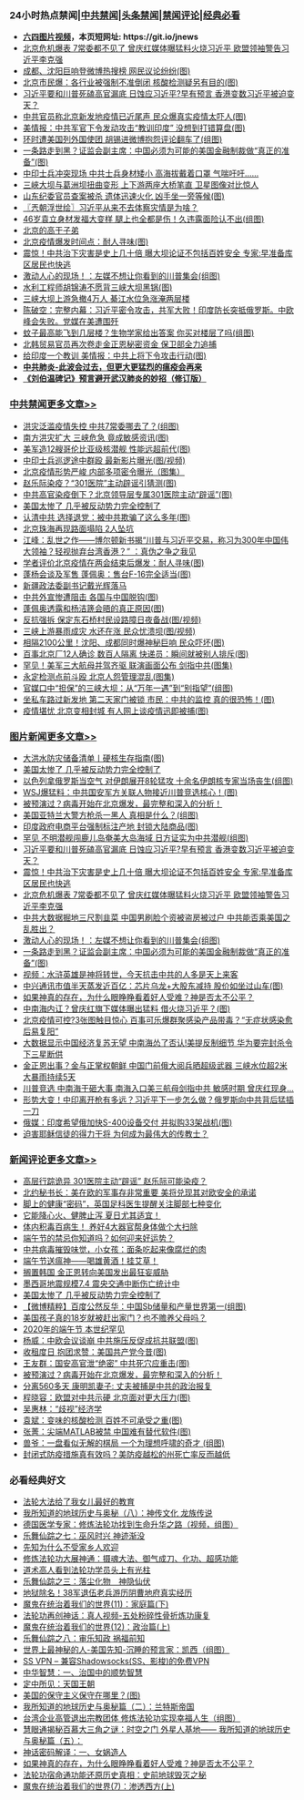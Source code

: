 <div id="tt">
<h3>24小时热点禁闻|<a href="#%E4%B8%AD%E5%85%B1%E7%A6%81%E9%97%BB%E6%9B%B4%E5%A4%9A%E6%96%87%E7%AB%A0">中共禁闻</a>|<a href="#%E5%9B%BE%E7%89%87%E6%96%B0%E9%97%BB%E6%9B%B4%E5%A4%9A%E6%96%87%E7%AB%A0">头条禁闻</a>|<a href="#%E6%96%B0%E9%97%BB%E8%AF%84%E8%AE%BA%E6%9B%B4%E5%A4%9A%E6%96%87%E7%AB%A0">禁闻评论|<a href="#%E5%BF%85%E7%9C%8B%E7%BB%8F%E5%85%B8%E5%A5%BD%E6%96%87">经典必看</a></h3>
<ul>
<li><b><a href="http://d1.bdrive.tk/64.mp4" target="_blank">六四图片视频</a>，本页短网址: https://git.io/jnews</b></li>
<li><a href="https://github.com/fqnews/bnews/blob/master/topimagenews/20200623/1349276.md">北京危机爆表 7常委都不见了 曾庆红媒体曝猛料火烧习近平 欧盟领袖警告习近平李克强</a></li>
<li><a href="https://github.com/fqnews/bnews/blob/master/cbnews/20200623/1349252.md">成都、沈阳巨响登微博热搜榜 网民议论纷纷(图)</a></li>
<li><a href="https://github.com/fqnews/bnews/blob/master/cbnews/20200623/1349377.md">北京市民爆：各行业被强制不准倒闭 核酸检测疑另有目的(图)</a></li>
<li><a href="https://github.com/fqnews/bnews/blob/master/topimagenews/20200623/1349381.md">习近平要和川普死磕高官漏底 日蚀应习近平?早有预言 香港变数习近平被迫变天？</a></li>
<li><a href="https://github.com/fqnews/bnews/blob/master/cbnews/20200623/1349349.md">中共官员称北京新发地疫情已近尾声 民众爆真实疫情太吓人(图)</a></li>
<li><a href="https://github.com/fqnews/bnews/blob/master/cbnews/20200623/1349230.md">美情报：中共军官下令发动攻击“教训印度” 没想到打错算盘(图)</a></li>
<li><a href="https://github.com/fqnews/bnews/blob/master/cbnews/20200623/1349277.md">环时遭美国列外国使团 胡锡进微博抱怨评论翻车了(组图)</a></li>
<li><a href="https://github.com/fqnews/bnews/blob/master/topimagenews/20200623/1349250.md">一条路走到黑？证监会副主席：中国必须为可能的美国金融制裁做“真正的准备”(图)</a></li>
<li><a href="https://github.com/fqnews/bnews/blob/master/comments/20200624/1349540.md">中印士兵冲突现场 中共士兵身材矮小 高海拔戴着口罩 气喘吁吁……</a></li>
<li><a href="https://github.com/fqnews/bnews/blob/master/comments/20200624/1349541.md">三峽大坝与葛洲坝扭曲变形 上下游两座大桥笔直 卫星图像对比惊人</a></li>
<li><a href="https://github.com/fqnews/bnews/blob/master/cbnews/20200623/1349273.md">山东纪委官员查案被杀 遗体迅速火化 凶手坐一旁等候(图)</a></li>
<li><a href="https://github.com/fqnews/bnews/blob/master/ssgc/20200624/1349498.md">〖兲朝浮世绘〗习近平从来不去体察灾情是为啥？</a></li>
<li><a href="https://github.com/fqnews/bnews/blob/master/yule/20200624/1349443.md">46岁袁立身材发福大变样 腿上也全都是伤！久违露面险认不出(组图)</a></li>
<li><a href="https://github.com/fqnews/bnews/blob/master/lishi/20200624/1349533.md">北京的高干子弟</a></li>
<li><a href="https://github.com/fqnews/bnews/blob/master/cbnews/20200623/1349251.md">北京疫情爆发时间点：耐人寻味(图)</a></li>
<li><a href="https://github.com/fqnews/bnews/blob/master/topimagenews/20200623/1349354.md">震惊！中共治下灾害是史上几十倍 曝大坝论证不包括百姓安全 专家:早准备库区居民也快逃</a></li>
<li><a href="https://github.com/fqnews/bnews/blob/master/topimagenews/20200623/1349264.md">激动人心的现场！：左媒不想让你看到的川普集会(组图)</a></li>
<li><a href="https://github.com/fqnews/bnews/blob/master/cbnews/20200623/1349243.md">水利工程师胡锦涛不愿背三峡大坝黑锅(图)</a></li>
<li><a href="https://github.com/fqnews/bnews/blob/master/cbnews/20200623/1349208.md">三峡大坝上游急撤4万人 綦江水位急涨淹两层楼</a></li>
<li><a href="https://github.com/fqnews/bnews/blob/master/cbnews/20200624/1349523.md">陈破空：完整内幕：习近平密令攻击，共军大败！印度防长突抵俄罗斯。中欧峰会失败。党媒在美遭围歼 </a></li>
<li><a href="https://github.com/fqnews/bnews/blob/master/lifebaike/20200623/1349271.md">蚊子最高能飞到几层楼？生物学家给出答案 你买对楼层了吗(组图)</a></li>
<li><a href="https://github.com/fqnews/bnews/blob/master/worldnews/20200624/1349514.md">北韩贸易官员再次卷走金正恩秘密资金 保卫部全力追捕</a></li>
<li><a href="https://github.com/fqnews/bnews/blob/master/cbnews/20200623/1349244.md">给印度一个教训 美情报：中共上将下令攻击行动(图)</a></li>
<li><b><a href="https://github.com/fqnews/bnews/blob/master/comments/20200211/1275071.md" target="_blank">中共肺炎-此波会过去，但更大更猛烈的瘟疫会再来</a></b></li>
<li><b><a href="https://github.com/fqnews/bnews/blob/master/comments/20200207/1272816.md" target="_blank">《刘伯温碑记》预言避开武汉肺炎的妙招（修订版）</a></b></li>
</ul>
</div>

<div class="catlist">
<h3><a href="https://github.com/fqnews/bnews/blob/master/cbnews/" target="_blank">中共禁闻</a><span><a href="https://github.com/fqnews/bnews/blob/master/cbnews/" target="_blank" rel="nofollow">更多文章>></a></span></h3>
<ul>
<li><a href="https://github.com/fqnews/bnews/blob/master/cbnews/20200624/1349772.md" target="_blank">洪灾泛滥疫情失控 中共7常委哪去了？(组图)</a></li>
<li><a href="https://github.com/fqnews/bnews/blob/master/cbnews/20200624/1349771.md" target="_blank">南方洪灾扩大 三峡危急 竟成敏感资讯(图)</a></li>
<li><a href="https://github.com/fqnews/bnews/blob/master/cbnews/20200624/1349759.md" target="_blank">美军造12艘哥伦比亚级核潜舰 性能远超前代(图)</a></li>
<li><a href="https://github.com/fqnews/bnews/blob/master/cbnews/20200624/1349758.md" target="_blank">中印士兵巡逻途中群殴 最新影片曝光(图/视频)</a></li>
<li><a href="https://github.com/fqnews/bnews/blob/master/cbnews/20200624/1349757.md" target="_blank">北京疫情形势严峻 内部多项密令曝光（图集）</a></li>
<li><a href="https://github.com/fqnews/bnews/blob/master/cbnews/20200624/1349749.md" target="_blank">赵乐际染疫？“301医院”主动辟谣引猜测(图)</a></li>
<li><a href="https://github.com/fqnews/bnews/blob/master/cbnews/20200624/1349748.md" target="_blank">中共高官染疫倒下？北京领导层专属301医院主动“辟谣”(图)</a></li>
<li><a href="https://github.com/fqnews/bnews/blob/master/comments/20200624/1349702.md" target="_blank">美国太惨了 几乎被反动势力完全控制了</a></li>
<li><a href="https://github.com/fqnews/bnews/blob/master/cbnews/20200624/1349708.md" target="_blank">认清中共 选择退党：被中共欺骗了这么多年(图)</a></li>
<li><a href="https://github.com/fqnews/bnews/blob/master/cbnews/20200624/1349707.md" target="_blank">北京珠海再现路面塌陷 2人坠坑</a></li>
<li><a href="https://github.com/fqnews/bnews/blob/master/cbnews/20200624/1349704.md" target="_blank">江峰：乱世之作——博尔顿新书揭“川普与习近平交易，称习为300年中国伟大领袖？轻视抛弃台湾香港？” ：真伪之争之我见</a></li>
<li><a href="https://github.com/fqnews/bnews/blob/master/cbnews/20200624/1349698.md" target="_blank">学者评价北京疫情在两会结束后爆发：耐人寻味(图)</a></li>
<li><a href="https://github.com/fqnews/bnews/blob/master/cbnews/20200624/1349690.md" target="_blank">蓬杨会谈及军售 蓬佩奥：售台F-16完全适当(图)</a></li>
<li><a href="https://github.com/fqnews/bnews/blob/master/cbnews/20200624/1349689.md" target="_blank">新疆政法委副书记戴光辉落马</a></li>
<li><a href="https://github.com/fqnews/bnews/blob/master/cbnews/20200624/1349688.md" target="_blank">中共外宣惨遭阻击 各国与中国脱钩(图)</a></li>
<li><a href="https://github.com/fqnews/bnews/blob/master/cbnews/20200624/1349671.md" target="_blank">蓬佩奥透露和杨洁篪会晤的真正原因(图)</a></li>
<li><a href="https://github.com/fqnews/bnews/blob/master/cbnews/20200624/1349663.md" target="_blank">反抗强拆 保定东石桥村民设路障日夜备战(图/视频)</a></li>
<li><a href="https://github.com/fqnews/bnews/blob/master/cbnews/20200624/1349662.md" target="_blank">三峡上游暴雨成灾 水还在涨 民众忧溃坝(图/视频)</a></li>
<li><a href="https://github.com/fqnews/bnews/blob/master/cbnews/20200624/1349661.md" target="_blank">相隔2100公里！沈阳、成都同时爆神秘巨响 民众吓坏(图)</a></li>
<li><a href="https://github.com/fqnews/bnews/blob/master/cbnews/20200624/1349660.md" target="_blank">百事北京厂12人确诊 数百人隔离 快递员：瞬间就被别人排斥(图)</a></li>
<li><a href="https://github.com/fqnews/bnews/blob/master/cbnews/20200624/1349643.md" target="_blank">罕见！美军三大航母并驾齐驱 联演画面公布 剑指中共(图集)</a></li>
<li><a href="https://github.com/fqnews/bnews/blob/master/cbnews/20200624/1349642.md" target="_blank">永定检测点前斗殴 北京人怨管理混乱(图集)</a></li>
<li><a href="https://github.com/fqnews/bnews/blob/master/cbnews/20200624/1349641.md" target="_blank">官媒口中“担保”的三峡大坝：从“万年一遇”到“别指望”(组图)</a></li>
<li><a href="https://github.com/fqnews/bnews/blob/master/cbnews/20200624/1349640.md" target="_blank">坐私车路过新发地 第二天家门被锁 市民：中共的监控 真的很恐怖！(图)</a></li>
<li><a href="https://github.com/fqnews/bnews/blob/master/cbnews/20200624/1349632.md" target="_blank">疫情堪忧 北京变相封城 有人网上谈疫情迅即被捕(图)</a></li>

</ul>
</div>
<div class="catlist">
<h3><a href="https://github.com/fqnews/bnews/blob/master/topimagenews/" target="_blank">图片新闻</a><span><a href="https://github.com/fqnews/bnews/blob/master/topimagenews/" target="_blank" rel="nofollow">更多文章>></a></span></h3>
<ul>
<li><a href="https://github.com/fqnews/bnews/blob/master/topimagenews/20200624/1349756.md" target="_blank">大洪水防灾储备清单丨硬核生存指南(图)</a></li>
<li><a href="https://github.com/fqnews/bnews/blob/master/comments/20200624/1349702.md" target="_blank">美国太惨了 几乎被反动势力完全控制了</a></li>
<li><a href="https://github.com/fqnews/bnews/blob/master/topimagenews/20200624/1349697.md" target="_blank">以色列拿俄罗斯当空气 对伊朗展开8轮猛攻 十余名伊朗核专家当场丧生(组图)</a></li>
<li><a href="https://github.com/fqnews/bnews/blob/master/topimagenews/20200624/1349629.md" target="_blank">WSJ爆猛料：中共国安军方关联人物接近川普竞选核心！(图)</a></li>
<li><a href="https://github.com/fqnews/bnews/blob/master/comments/20200624/1349458.md" target="_blank">被预演过？病毒开始在北京爆发，最完整和深入的分析！</a></li>
<li><a href="https://github.com/fqnews/bnews/blob/master/topimagenews/20200624/1349572.md" target="_blank">美国亚特兰大警方枪杀一黑人 真相是什么？(组图)</a></li>
<li><a href="https://github.com/fqnews/bnews/blob/master/topimagenews/20200624/1349456.md" target="_blank">印度政府电商平台强制标注产地 封锁大陆商品(图)</a></li>
<li><a href="https://github.com/fqnews/bnews/blob/master/topimagenews/20200624/1349424.md" target="_blank">罕见 不明潜舰闯鹿儿岛奄美大岛海域 日方证实为中共潜舰(组图)</a></li>
<li><a href="https://github.com/fqnews/bnews/blob/master/topimagenews/20200623/1349381.md" target="_blank">习近平要和川普死磕高官漏底 日蚀应习近平?早有预言 香港变数习近平被迫变天？</a></li>
<li><a href="https://github.com/fqnews/bnews/blob/master/topimagenews/20200623/1349354.md" target="_blank">震惊！中共治下灾害是史上几十倍 曝大坝论证不包括百姓安全 专家:早准备库区居民也快逃</a></li>
<li><a href="https://github.com/fqnews/bnews/blob/master/topimagenews/20200623/1349276.md" target="_blank">北京危机爆表 7常委都不见了 曾庆红媒体曝猛料火烧习近平 欧盟领袖警告习近平李克强</a></li>
<li><a href="https://github.com/fqnews/bnews/blob/master/topimagenews/20200623/1349265.md" target="_blank">中共大数据掘地三尺割韭菜 中国男刷脸个资被盗房被过户 中共能否乘美国之乱胜出？</a></li>
<li><a href="https://github.com/fqnews/bnews/blob/master/topimagenews/20200623/1349264.md" target="_blank">激动人心的现场！：左媒不想让你看到的川普集会(组图)</a></li>
<li><a href="https://github.com/fqnews/bnews/blob/master/topimagenews/20200623/1349250.md" target="_blank">一条路走到黑？证监会副主席：中国必须为可能的美国金融制裁做“真正的准备”(图)</a></li>
<li><a href="https://github.com/fqnews/bnews/blob/master/comments/20200623/1273653.md" target="_blank">视频：水浒英雄是神将转世，今天抗击中共的人多是天上来客</a></li>
<li><a href="https://github.com/fqnews/bnews/blob/master/topimagenews/20200623/1349209.md" target="_blank">中兴通讯市值半天蒸发近百亿：芯片乌龙+大股东减持 股价如坐过山车(图)</a></li>
<li><a href="https://github.com/fqnews/bnews/blob/master/comments/20200623/1346844.md" target="_blank">如果神真的存在，为什么眼睁睁看着好人受难？神是否太不公平？</a></li>
<li><a href="https://github.com/fqnews/bnews/blob/master/topimagenews/20200623/1349055.md" target="_blank">中南海内讧？曾庆红旗下媒体曝出猛料 借火烧习近平？(图)</a></li>
<li><a href="https://github.com/fqnews/bnews/blob/master/topimagenews/20200622/1348866.md" target="_blank">北京疫情可控?3张图触目惊心 百事可乐爆群聚感染产品带毒？“无症状感染愈后易复阳”</a></li>
<li><a href="https://github.com/fqnews/bnews/blob/master/topimagenews/20200622/1348792.md" target="_blank">大数据显示中国经济复苏无望 中南海怂了否认!美提反制细节 华为要完封杀令下三星断供</a></li>
<li><a href="https://github.com/fqnews/bnews/blob/master/topimagenews/20200622/1348785.md" target="_blank">金正恩出事？金与正掌权朝鲜 中国门前俄大阅兵晒超级武器 三峡水位超2米 大暴雨持续5天</a></li>
<li><a href="https://github.com/fqnews/bnews/blob/master/topimagenews/20200622/1348754.md" target="_blank">川普竞选 中南海干砸大事 南海入口美三航母剑指中共 敏感时期 曾庆红现身&#8230;</a></li>
<li><a href="https://github.com/fqnews/bnews/blob/master/topimagenews/20200622/1348732.md" target="_blank">形势大变！中印离开枪有多远？习近平下一步怎么做？俄罗斯向中共背后猛插一刀</a></li>
<li><a href="https://github.com/fqnews/bnews/blob/master/topimagenews/20200622/1348717.md" target="_blank">俄媒：印度希望俄加快S-400设备交付 并拟购33架战机(图)</a></li>
<li><a href="https://github.com/fqnews/bnews/blob/master/comments/20200622/1346846.md" target="_blank">迫害耶稣信徒的得力干将  为何成为最伟大的传教士？</a></li>

</ul>
</div>
<div class="catlist">
<h3><a href="https://github.com/fqnews/bnews/blob/master/comments/" target="_blank">新闻评论</a><span><a href="https://github.com/fqnews/bnews/blob/master/comments/" target="_blank" rel="nofollow">更多文章>></a></span></h3>
<ul>
<li><a href="https://github.com/fqnews/bnews/blob/master/comments/20200624/1349775.md" target="_blank">高层行踪诡异 301医院主动“辟谣” 赵乐际可能染疫？</a></li>
<li><a href="https://github.com/fqnews/bnews/blob/master/comments/20200624/1349768.md" target="_blank">北约秘书长：美在欧的军事存非常重要  美将兑现其对欧安全的承诺</a></li>
<li><a href="https://github.com/fqnews/bnews/blob/master/comments/20200624/1349767.md" target="_blank">脚上的健康“密码”，英国足科医生提醒关注脚部七种变化</a></li>
<li><a href="https://github.com/fqnews/bnews/blob/master/comments/20200624/1349766.md" target="_blank">它能降心火、健脾止泻  夏日尤其适宜！</a></li>
<li><a href="https://github.com/fqnews/bnews/blob/master/comments/20200624/1349765.md" target="_blank">体内积毒百病生！ 养好4大器官帮身体做个大扫除</a></li>
<li><a href="https://github.com/fqnews/bnews/blob/master/comments/20200624/1349764.md" target="_blank">端午节的禁忌你知道吗？如何迎来好运势？</a></li>
<li><a href="https://github.com/fqnews/bnews/blob/master/comments/20200624/1349763.md" target="_blank">中共病毒摧毁味觉，小女孩：面条吃起来像腐烂的肉</a></li>
<li><a href="https://github.com/fqnews/bnews/blob/master/comments/20200624/1349762.md" target="_blank">端午节送瘟神——喝雄黄酒！挂艾草！</a></li>
<li><a href="https://github.com/fqnews/bnews/blob/master/comments/20200624/1349724.md" target="_blank">搁置韩国 金正恩转向美国发出最狂妄威胁</a></li>
<li><a href="https://github.com/fqnews/bnews/blob/master/comments/20200624/1349723.md" target="_blank">墨西哥地震规模7.4  震央交通中断伤亡统计中</a></li>
<li><a href="https://github.com/fqnews/bnews/blob/master/comments/20200624/1349702.md" target="_blank">美国太惨了 几乎被反动势力完全控制了</a></li>
<li><a href="https://github.com/fqnews/bnews/blob/master/comments/20200624/1349699.md" target="_blank">【微博精粹】百度公然反华：中国Sb储量和产量世界第一(组图)</a></li>
<li><a href="https://github.com/fqnews/bnews/blob/master/comments/20200624/1349677.md" target="_blank">美国孩子真的18岁就被赶出家门？也不赡养父母吗？</a></li>
<li><a href="https://github.com/fqnews/bnews/blob/master/comments/20200624/1349666.md" target="_blank">2020年的端午节  本世纪罕见</a></li>
<li><a href="https://github.com/fqnews/bnews/blob/master/comments/20200624/1349651.md" target="_blank">杨威：中欧会议谈崩 中共施压反促成抗共联盟(图)</a></li>
<li><a href="https://github.com/fqnews/bnews/blob/master/comments/20200624/1349647.md" target="_blank">收租度日 抱团求赞：美国共产党今昔(图)</a></li>
<li><a href="https://github.com/fqnews/bnews/blob/master/comments/20200624/1349634.md" target="_blank">王友群：国安高官泄“绝密” 中共死穴应重击(图)</a></li>
<li><a href="https://github.com/fqnews/bnews/blob/master/comments/20200624/1349458.md" target="_blank">被预演过？病毒开始在北京爆发，最完整和深入的分析！</a></li>
<li><a href="https://github.com/fqnews/bnews/blob/master/comments/20200624/1349628.md" target="_blank">分离560多天 康明凯妻子: 丈夫被捕是中共的政治报复</a></li>
<li><a href="https://github.com/fqnews/bnews/blob/master/comments/20200624/1349619.md" target="_blank">程晓容：欧盟对中共示硬 北京面对更大压力(图)</a></li>
<li><a href="https://github.com/fqnews/bnews/blob/master/comments/20200624/1349618.md" target="_blank">吴惠林：“歧视”经济学</a></li>
<li><a href="https://github.com/fqnews/bnews/blob/master/comments/20200624/1349617.md" target="_blank">袁斌：变味的核酸检测 百姓不可承受之重(图)</a></li>
<li><a href="https://github.com/fqnews/bnews/blob/master/comments/20200624/1349616.md" target="_blank">张菁：尖端MATLAB被禁 中国难有替代软件(图)</a></li>
<li><a href="https://github.com/fqnews/bnews/blob/master/comments/20200624/1349615.md" target="_blank">兽爷：一盘看似无解的棋局 一个为理想呼啸的奇才 (组图)</a></li>
<li><a href="https://github.com/fqnews/bnews/blob/master/comments/20200624/1349595.md" target="_blank">封闭式防疫措施真有效吗？美防疫越松的州死亡率反而越低</a></li>

</ul>
</div>

<div class="catlist">
<h3>必看经典好文</h3>
<ul>
<li><a href="https://github.com/fqnews/bnews/blob/master/cbnews/20200516/1329218.md" target="_blank">法轮大法给了我女儿最好的教育</a></li>
<li><a href="https://github.com/fqnews/bnews/blob/master/topimagenews/20180225/905380.md" target="_blank">我所知道的地球历史与奥秘（八）：神传文化 龙族传说</a></li>
<li><a href="https://github.com/fqnews/bnews/blob/master/comments/20200607/783186.md" target="_blank">德国医学专家：修炼法轮功找到生命升华之路（视频，组图）</a></li>
<li><a href="https://github.com/fqnews/bnews/blob/master/tculture/20190101/792550.md" target="_blank">乐舞仙踪之七：巫风时兴 神迹渐没</a></li>
<li><a href="https://github.com/fqnews/bnews/blob/master/comments/20200620/1346848.md" target="_blank">先知为什么不受家乡人欢迎</a></li>
<li><a href="https://github.com/fqnews/bnews/blob/master/comments/20191203/1234383.md" target="_blank">修炼法轮功大展神通：摄魂大法、御气成刀、化功、超感功能</a></li>
<li><a href="https://github.com/fqnews/bnews/blob/master/comments/20200227/1284657.md" target="_blank">道术高人看到法轮功学员头上有光柱</a></li>
<li><a href="https://github.com/fqnews/bnews/blob/master/tculture/20190101/1056889.md" target="_blank">乐舞仙踪之三：落尘化物　神隐仙伏</a></li>
<li><a href="https://github.com/fqnews/bnews/blob/master/cbnews/20200531/1337381.md" target="_blank">地狱除名！38军退伍老兵游历阴曹地府真实经历</a></li>
<li><a href="https://github.com/fqnews/bnews/blob/master/topimagenews/20180530/950691.md" target="_blank">魔鬼在统治着我们的世界(11)：家庭篇(下)</a></li>
<li><a href="https://github.com/fqnews/bnews/blob/master/comments/20190516/1128964.md" target="_blank">法轮功再创神话：真人视频-五处粉碎性骨折炼功康复</a></li>
<li><a href="https://github.com/fqnews/bnews/blob/master/topimagenews/20180601/951286.md" target="_blank">魔鬼在统治着我们的世界(12)：政治篇(上)</a></li>
<li><a href="https://github.com/fqnews/bnews/blob/master/tculture/20170717/792953.md" target="_blank">乐舞仙踪之八：审乐知政 祸福前知</a></li>
<li><a href="https://github.com/fqnews/bnews/blob/master/comments/20200605/783244.md" target="_blank">世界上最神秘的人-美国先知-沉睡的预言家：凯西（组图）</a></li>
<li><a href="https://github.com/fqnews/bnews/blob/master/comments/20191231/1250654.md" target="_blank">SS VPN &#8211; 兼容Shadowsocks(SS、影梭)的免费VPN</a></li>
<li><a href="https://github.com/fqnews/bnews/blob/master/comments/20200605/1340202.md" target="_blank">中华智慧：一、治国中的顺势智慧</a></li>
<li><a href="https://github.com/fqnews/bnews/blob/master/tculture/xiulian/20151111/470021.md" target="_blank">定中所见：天国王朝</a></li>
<li><a href="https://github.com/fqnews/bnews/blob/master/lifebaike/20200520/1331379.md" target="_blank">美国的保守主义保守在哪里？(图)</a></li>
<li><a href="https://github.com/fqnews/bnews/blob/master/tculture/xiulian/20170614/774347.md" target="_blank">我所知道的地球历史与奥秘篇（二）：兰特斯帝国</a></li>
<li><a href="https://github.com/fqnews/bnews/blob/master/comments/20200528/1335859.md" target="_blank">台湾企业高管退出宗教团体 修炼法轮功实现幸福人生（组图）</a></li>
<li><a href="https://github.com/fqnews/bnews/blob/master/cbnews/20170907/819423.md" target="_blank">慧眼通揭秘百慕大三角之谜：时空之门 外星人基地—— 我所知道的地球历史与奥秘篇（五）：</a></li>
<li><a href="https://github.com/fqnews/bnews/blob/master/comments/20200609/1342224.md" target="_blank">神话密码解译：一、女娲造人</a></li>
<li><a href="https://github.com/fqnews/bnews/blob/master/comments/20200623/1346844.md" target="_blank">如果神真的存在，为什么眼睁睁看着好人受难？神是否太不公平？</a></li>
<li><a href="https://github.com/fqnews/bnews/blob/master/tculture/20121025/73069.md" target="_blank">法轮功宿命通功能还原历史真相：史前地球毁灭之秘</a></li>
<li><a href="https://github.com/fqnews/bnews/blob/master/topimagenews/20180527/948369.md" target="_blank">魔鬼在统治着我们的世界(7)：渗透西方(上)</a></li>

</ul>
</div>